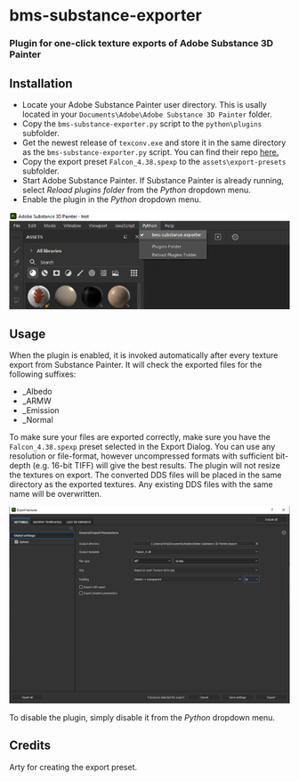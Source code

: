 
# bms-substance-exporter

### Plugin for one-click texture exports of Adobe Substance 3D Painter

## Installation
* Locate your Adobe Substance Painter user directory. This is usally located in your `Documents\Adobe\Adobe Substance 3D Painter` folder. 
* Copy the `bms-substance-exporter.py` script to the `python\plugins` subfolder.
* Get the newest release of `texconv.exe` and store it in the same directory as the `bms-substance-exporter.py` script. You can find their repo [here.](https://github.com/microsoft/DirectXTex/releases)
* Copy the export preset `Falcon_4.38.spexp` to the `assets\export-presets` subfolder.
* Start Adobe Substance Painter. If Substance Painter is already running, select *Reload plugins folder* from the *Python* dropdown menu.
* Enable the plugin in the *Python* dropdown menu.

![enabling the plugin](doc_images/enabling_plugin.png)

## Usage
When the plugin is enabled, it is invoked automatically after every texture export from Substance Painter. It will check the exported files for the following suffixes:
* _Albedo
* _ARMW
* _Emission
* _Normal

To make sure your files are exported correctly, make sure you have the ``Falcon_4.38.spexp`` preset selected in the Export Dialog. You can use any resolution or file-format, however uncompressed formats with sufficient bit-depth (e.g. 16-bit TIFF) will give the best results. The plugin will not resize the textures on export.
The converted DDS files will be placed in the same directory as the exported textures. Any existing DDS files with the same name will be overwritten.

![using the plugin](doc_images/using_plugin.png)

To disable the plugin, simply disable it from the *Python* dropdown menu.

## Credits
Arty for creating the export preset.
